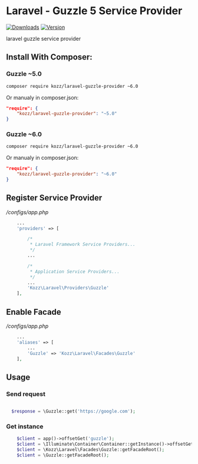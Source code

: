 # Laravel - Guzzle 5 Service Provider
[![Downloads](https://img.shields.io/packagist/dt/kozz/laravel-guzzle-provider.svg)](https://packagist.org/packages/kozz/laravel-guzzle-provider)
[![Version](https://img.shields.io/packagist/v/kozz/laravel-guzzle-provider.svg)](https://packagist.org/packages/kozz/laravel-guzzle-provider)

laravel guzzle service provider

## Install With Composer:

### Guzzle ~5.0
```sh
composer require kozz/laravel-guzzle-provider ~6.0
```

Or manualy in composer.json:
```json
"require": {
    "kozz/laravel-guzzle-provider": "~5.0"
}
```

### Guzzle ~6.0
```sh
composer require kozz/laravel-guzzle-provider ~6.0
```

Or manualy in composer.json:
```json
"require": {
    "kozz/laravel-guzzle-provider": "~6.0"
}
```

## Register Service Provider

*/configs/app.php*

```php
    ...
    'providers' => [

        /*
         * Laravel Framework Service Providers...
         */
        ...

        /*
         * Application Service Providers...
         */
        ...
        'Kozz\Laravel\Providers\Guzzle'
    ],
```


## Enable Facade

*/configs/app.php*

```php
    ...
    'aliases' => [
        ...
        'Guzzle' => 'Kozz\Laravel\Facades\Guzzle'
    ],
```

## Usage

### Send request

```php

  $response = \Guzzle::get('https://google.com');
```


### Get instance

```php
    $client = app()->offsetGet('guzzle');
    $client = \Illuminate\Container\Container::getInstance()->offsetGet('guzzle');
    $client = \Kozz\Laravel\Facades\Guzzle::getFacadeRoot();
    $client = \Guzzle::getFacadeRoot();
```
